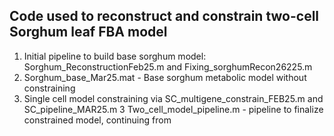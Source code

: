 ## Code used to reconstruct and constrain two-cell Sorghum leaf FBA model
1. Initial pipeline to build base sorghum model: Sorghum_ReconstructionFeb25.m and Fixing_sorghumRecon26225.m
2. Sorghum_base_Mar25.mat - Base sorghum metabolic model without constraining
3. Single cell model constraining via SC_multigene_constrain_FEB25.m and SC_pipeline_MAR25.m
3  Two_cell_model_pipeline.m - pipeline to finalize constrained model, continuing from 
